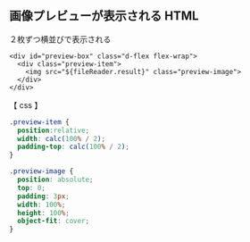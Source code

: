 ## 画像プレビューが表示される HTML
２枚ずつ横並びで表示される
  
```erb
<div id="preview-box" class="d-flex flex-wrap">
  <div class="preview-item">
    <img src="${fileReader.result}" class="preview-image">
  </div>
</div>
```
  
【 css 】
```css
.preview-item {
  position:relative;
  width: calc(100% / 2);
  padding-top: calc(100% / 2);
}

.preview-image {
  position: absolute;
  top: 0;
  padding: 3px;
  width: 100%;
  height: 100%;
  object-fit: cover;
}
```
